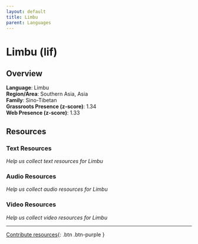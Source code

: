 ```yaml
---
layout: default
title: Limbu
parent: Languages
---
```


# Limbu (lif)

## Overview

**Language**: Limbu  
**Region/Area**: Southern Asia, Asia  
**Family**: Sino-Tibetan  
**Grassroots Presence (z-score)**: 1.34  
**Web Presence (z-score)**: 1.33  

## Resources

### Text Resources
*Help us collect text resources for Limbu*

### Audio Resources
*Help us collect audio resources for Limbu*

### Video Resources
*Help us collect video resources for Limbu*

---

[Contribute resources](https://forms.office.com/e/1SfLJx3u1r){: .btn .btn-purple }
